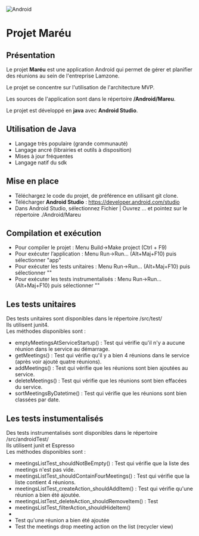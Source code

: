 ![Android](https://img.shields.io/badge/Android-Studio-blue)
# Projet Maréu
## Présentation 
Le projet __Maréu__ est une application Android qui permet de gérer et planifier des réunions au sein de l'entreprise Lamzone.

Le projet se concentre sur l'utilisation de l'architecture MVP.

Les sources de l'application sont dans le répertoire __/Android/Mareu__.

Le projet est développé en __java__ avec __Android Studio__.

## Utilisation de Java
- Langage très populaire (grande communauté)
- Langage ancré (librairies et outils à disposition)
- Mises à jour fréquentes
- Langage natif du sdk

## Mise en place
- Téléchargez le code du projet, de préférence en utilisant git clone.  
- Télécharger __Android Studio__ : <https://developer.android.com/studio>  
- Dans Android Studio, sélectionnez Fichier | Ouvrez ... et pointez sur le répertoire ./Android/Mareu  

## Compilation et exécution
- Pour compiler le projet : Menu Build->Make project (Ctrl + F9)  
- Pour exécuter l’application : Menu Run->Run… (Alt+Maj+F10) puis sélectionner "app"  
- Pour exécuter les tests unitaires : Menu Run->Run… (Alt+Maj+F10) puis sélectionner ""  
- Pour exécuter les tests instrumentalisés : Menu Run->Run… (Alt+Maj+F10) puis sélectionner ""  

## Les tests unitaires
Des tests unitaires sont disponibles dans le répertoire /src/test/  
Ils utilisent junit4.  
Les méthodes disponibles sont :  
- emptyMeetingsAtServiceStartup() : Test qui vérifie qu'il n'y a aucune réunion dans le service au démarrage.
- getMeetings() : Test qui vérifie qu'il y a bien 4 réunions dans le service (après voir ajouté quatre réunions).
- addMeetings() : Test qui vérifie que les réunions sont bien ajoutées au service.
- deleteMeetings() : Test qui vérifie que les réunions sont bien effacées du service.
- sortMeetingsByDatetime() : Test qui vérifie que les réunions sont bien classées par date.

## Les tests instumentalisés
Des tests instrumentalisés sont disponibles dans le répertoire /src/androidTest/  
Ils utilisent junit et Espresso  
Les méthodes disponibles sont : 
- meetingsListTest_shouldNotBeEmpty() : Test qui vérifie que la liste des meetings n'est pas vide.
- meetingsListTest_shouldContainFourMeetings() : Test qui vérifie que la liste contient 4 réunions.
- meetingsListTest_createAction_shouldAddItem() : Test qui vérifie qu'une réunion a bien été ajoutée.
- meetingsListTest_deleteAction_shouldRemoveItem() : Test 
- meetingsListTest_filterAction_shouldHideItem()
- 
- Test qu'une réunion a bien été ajoutée
- Test the meetings drop meeting action on the list (recycler view)
